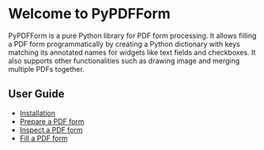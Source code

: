 # Welcome to PyPDFForm

PyPDFForm is a pure Python library for PDF form processing. It allows filling a PDF form programmatically by creating 
a Python dictionary with keys matching its annotated names for widgets like text fields and checkboxes. It also 
supports other functionalities such as drawing image and merging multiple PDFs together.

## User Guide

* [Installation](install.md)
* [Prepare a PDF form](prepare.md)
* [Inspect a PDF form](inspect.md)
* [Fill a PDF form](fill.md)
